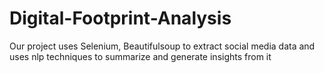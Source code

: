 # Digital-Footprint-Analysis
Our project uses Selenium, Beautifulsoup to extract social media data and uses nlp techniques to summarize and generate insights from it
